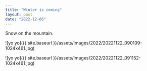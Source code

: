 ```yaml
---
title: "Winter is coming"
layout: post
date: "2022-12-06"
---
```


Snow on the mountain.

![yo yo]({{ site.baseurl }}/assets/images/2022/20221122_090109-1024x461.jpg)

![yo yo]({{ site.baseurl }}/assets/images/2022/20221122_091152-1024x461.jpg)
